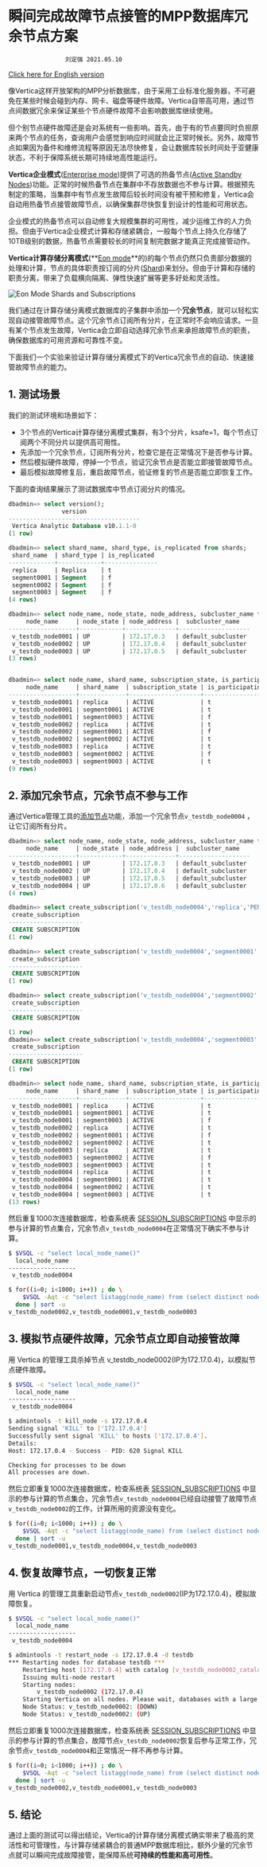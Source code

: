 # 瞬间完成故障节点接管的MPP数据库冗余节点方案
```text
                刘定强 2021.05.10 
```
[Click here for English version](spare-node-on-vertica-eon-mode_en.md) 

像Vertica这样开放架构的MPP分析数据库，由于采用工业标准化服务器，不可避免在某些时候会碰到内存、网卡、磁盘等硬件故障。Vertica自带高可用，通过节点间数据冗余来保证某些个节点硬件故障不会影响数据库继续使用。

但个别节点硬件故障还是会对系统有一些影响。首先，由于有的节点要同时负担原来两个节点的任务，查询用户会感觉到响应时间就会比正常时候长。另外，故障节点如果因为备件和维修流程等原因无法尽快修复，会让数据库较长时间处于亚健康状态，不利于保障系统长期可持续地高性能运行。

**Vertica企业模式**([Enterprise mode](https://www.vertica.com/docs/latest/HTML/Content/Authoring/ConceptsGuide/Components/ArchitectureOfTheVerticaCluster.htm))提供了可选的热备节点([Active Standby Nodes](https://www.vertica.com/docs/latest/HTML/Content/Authoring/AdministratorsGuide/ManageNodes/HotStandbyNodes.htm))功能。正常的时候热备节点在集群中不存放数据也不参与计算。根据预先制定的策略，当集群中有节点发生故障后较长时间没有被干预和修复，Vertica会自动用热备节点接管故障节点，以确保集群尽快恢复到设计的性能和可用状态。

企业模式的热备节点可以自动修复大规模集群的可用性，减少运维工作的人力负担。但由于Vertica企业模式计算和存储紧耦合，一般每个节点上持久化存储了10TB级别的数据，热备节点需要较长的时间复制完数据才能真正完成接管动作。

**Vertica计算存储分离模式**(**[Eon mode](https://www.vertica.com/docs/latest/HTML/Content/Authoring/Eon/Architecture.htm)**的)的每个节点仍然只负责部分数据的处理和计算，节点的具体职责按订阅的分片([Shard](https://www.vertica.com/docs/latest/HTML/Content/Authoring/Eon/ShardsAndSubscriptions.htm))来划分。但由于计算和存储的职责分离，带来了负载横向隔离、弹性快速扩展等更多好处和灵活性。

![Eon Mode Shards and Subscriptions](https://www.vertica.com/docs/latest/HTML/Content/Resources/Images/Eon/eon-mode-Shard-Diagram-1.png)

我们通过在计算存储分离模式数据库的子集群中添加一个**冗余节点**，就可以轻松实现自动接管故障节点。这个冗余节点订阅所有分片，在正常时不会响应请求。一旦有某个节点发生故障，Vertica会立即自动选择冗余节点来承担故障节点的职责，确保数据库的可用资源和可靠性不变。

下面我们一个实验来验证计算存储分离模式下的Vertica冗余节点的自动、快速接管故障节点的能力。



## 1. 测试场景

我们的测试环境和场景如下：
- 3个节点的Vertica计算存储分离模式集群，有3个分片，ksafe=1，每个节点订阅两个不同分片以提供高可用性。 
- 先添加一个冗余节点，订阅所有分片，检查它是在正常情况下是否参与计算。
- 然后模拟硬件故障，停掉一个节点，验证冗余节点是否能立即接管故障节点。
- 最后模拟故障修复后，重启故障节点，验证修复的节点是否能立即恢复工作。

下面的查询结果展示了测试数据库中节点订阅分片的情况。

```SQL
dbadmin=> select version();
               version               
-------------------------------------
 Vertica Analytic Database v10.1.1-0
(1 row)

dbadmin=> select shard_name, shard_type, is_replicated from shards;
 shard_name  | shard_type | is_replicated 
-------------+------------+---------------
 replica     | Replica    | t             
 segment0001 | Segment    | f             
 segment0002 | Segment    | f             
 segment0003 | Segment    | f             
(4 rows)

dbadmin=> select node_name, node_state, node_address, subcluster_name from nodes;
     node_name     | node_state | node_address |  subcluster_name   
-------------------+------------+--------------+--------------------
 v_testdb_node0001 | UP         | 172.17.0.3   | default_subcluster 
 v_testdb_node0002 | UP         | 172.17.0.4   | default_subcluster 
 v_testdb_node0003 | UP         | 172.17.0.5   | default_subcluster 
(3 rows)


dbadmin=> select node_name, shard_name, subscription_state, is_participating_primary from node_subscriptions order by node_name, shard_name;
     node_name     | shard_name  | subscription_state | is_participating_primary 
-------------------+-------------+--------------------+--------------------------
 v_testdb_node0001 | replica     | ACTIVE             | t
 v_testdb_node0001 | segment0001 | ACTIVE             | t
 v_testdb_node0001 | segment0003 | ACTIVE             | f
 v_testdb_node0002 | replica     | ACTIVE             | t
 v_testdb_node0002 | segment0001 | ACTIVE             | f
 v_testdb_node0002 | segment0002 | ACTIVE             | t
 v_testdb_node0003 | replica     | ACTIVE             | t
 v_testdb_node0003 | segment0002 | ACTIVE             | f
 v_testdb_node0003 | segment0003 | ACTIVE             | t
(9 rows)
```

## 2. 添加冗余节点，冗余节点不参与工作

通过Vertica管理工具的[添加节点](https://www.vertica.com/docs/latest/HTML/Content/Authoring/AdministratorsGuide/ManageNodes/AddingNodes.htm)功能，添加一个冗余节点`v_testdb_node0004` ，让它订阅所有分片。

```SQL
dbadmin=> select node_name, node_state, node_address, subcluster_name from nodes;
     node_name     | node_state | node_address |  subcluster_name   
-------------------+------------+--------------+--------------------
 v_testdb_node0001 | UP         | 172.17.0.3   | default_subcluster 
 v_testdb_node0002 | UP         | 172.17.0.4   | default_subcluster 
 v_testdb_node0003 | UP         | 172.17.0.5   | default_subcluster 
 v_testdb_node0004 | UP         | 172.17.0.6   | default_subcluster 
(4 rows)

dbadmin=> select create_subscription('v_testdb_node0004','replica','PENDING',true);
 create_subscription 
---------------------
 CREATE SUBSCRIPTION
(1 row)

dbadmin=> select create_subscription('v_testdb_node0004','segment0001','PENDING',true);
 create_subscription 
---------------------
 CREATE SUBSCRIPTION
(1 row)

dbadmin=> select create_subscription('v_testdb_node0004','segment0002','PENDING',true);
 create_subscription 
---------------------
 CREATE SUBSCRIPTION

(1 row)
dbadmin=> select create_subscription('v_testdb_node0004','segment0003','PENDING',true);
 create_subscription 
---------------------
 CREATE SUBSCRIPTION
(1 row)

dbadmin=> select node_name, shard_name, subscription_state, is_participating_primary from node_subscriptions order by node_name, shard_name;
     node_name     | shard_name  | subscription_state | is_participating_primary 
-------------------+-------------+--------------------+--------------------------
 v_testdb_node0001 | replica     | ACTIVE             | t
 v_testdb_node0001 | segment0001 | ACTIVE             | t
 v_testdb_node0001 | segment0003 | ACTIVE             | f
 v_testdb_node0002 | replica     | ACTIVE             | t
 v_testdb_node0002 | segment0001 | ACTIVE             | f
 v_testdb_node0002 | segment0002 | ACTIVE             | t
 v_testdb_node0003 | replica     | ACTIVE             | t
 v_testdb_node0003 | segment0002 | ACTIVE             | f
 v_testdb_node0003 | segment0003 | ACTIVE             | t
 v_testdb_node0004 | replica     | ACTIVE             | t
 v_testdb_node0004 | segment0001 | ACTIVE             | t
 v_testdb_node0004 | segment0002 | ACTIVE             | t
 v_testdb_node0004 | segment0003 | ACTIVE             | t
(13 rows)
```

然后重复1000次连接数据库，检查系统表 [SESSION_SUBSCRIPTIONS](https://www.vertica.com/docs/latest/HTML/Content/Authoring/SQLReferenceManual/SystemTables/CATALOG/SESSION_SUBSCRIPTIONS.htm) 中显示的参与计算的节点集合，冗余节点`v_testdb_node0004`在正常情况下确实不参与计算。

```BASH
$ $VSQL -c "select local_node_name()"
  local_node_name  
-------------------
 v_testdb_node0004

$ for((i=0; i<1000; i++)) ; do \
    $VSQL -Aqt -c "select listagg(node_name) from (select distinct node_name from session_subscriptions where is_participating and shard_name <> 'replica' order by node_name) t" ; \
  done | sort -u
v_testdb_node0002,v_testdb_node0001,v_testdb_node0003
```

## 3. 模拟节点硬件故障，冗余节点立即自动接管故障

用 Vertica 的管理工具杀掉节点 v_testdb_node0002(IP为172.17.0.4)，以模拟节点硬件故障。

```BASH
$ $VSQL -c "select local_node_name()"
  local_node_name  
-------------------
 v_testdb_node0004

$ admintools -t kill_node -s 172.17.0.4
Sending signal 'KILL' to ['172.17.0.4']
Successfully sent signal 'KILL' to hosts ['172.17.0.4'].
Details:
Host: 172.17.0.4 - Success - PID: 620 Signal KILL

Checking for processes to be down
All processes are down.
```

然后立即重复1000次连接数据库，检查系统表 [SESSION_SUBSCRIPTIONS](https://www.vertica.com/docs/latest/HTML/Content/Authoring/SQLReferenceManual/SystemTables/CATALOG/SESSION_SUBSCRIPTIONS.htm) 中显示的参与计算的节点集合，冗余节点`v_testdb_node0004`已经自动接管了故障节点`v_testdb_node0002`的工作，计算所用的资源没有变化。

```BASH
$ for((i=0; i<1000; i++)) ; do \
    $VSQL -Aqt -c "select listagg(node_name) from (select distinct node_name from session_subscriptions where is_participating and shard_name <> 'replica' order by node_name) t" ; \
  done | sort -u
v_testdb_node0001,v_testdb_node0004,v_testdb_node0003
```

## 4. 恢复故障节点，一切恢复正常

用 Vertica 的管理工具重新启动节点`v_testdb_node0002`(IP为172.17.0.4)，模拟故障恢复。

```BASH
$ $VSQL -c "select local_node_name()"
  local_node_name  
-------------------
 v_testdb_node0004

$ admintools -t restart_node -s 172.17.0.4 -d testdb
*** Restarting nodes for database testdb ***
	Restarting host [172.17.0.4] with catalog [v_testdb_node0002_catalog]
	Issuing multi-node restart
	Starting nodes: 
		v_testdb_node0002 (172.17.0.4)
	Starting Vertica on all nodes. Please wait, databases with a large catalog may take a while to initialize.
	Node Status: v_testdb_node0002: (DOWN) 
	Node Status: v_testdb_node0002: (UP) 
```

然后立即重复1000次连接数据库，检查系统表 [SESSION_SUBSCRIPTIONS](https://www.vertica.com/docs/latest/HTML/Content/Authoring/SQLReferenceManual/SystemTables/CATALOG/SESSION_SUBSCRIPTIONS.htm) 中显示的参与计算的节点集合，故障节点`v_testdb_node0002`恢复后参与正常工作，冗余节点`v_testdb_node0004`和正常情况一样不再参与计算。

```BASH
$ for((i=0; i<1000; i++)) ; do \
    $VSQL -Aqt -c "select listagg(node_name) from (select distinct node_name from session_subscriptions where is_participating and shard_name <> 'replica' order by node_name) t" ; \
  done | sort -u
v_testdb_node0002,v_testdb_node0001,v_testdb_node0003
```
## 5. 结论

通过上面的测试可以得出结论，Vertica的计算存储分离模式确实带来了极高的灵活性和可管理性，与计算存储紧耦合的普通MPP数据库相比，额外少量的冗余节点就可以瞬间完成故障接管，能保障系统**可持续的性能和高可用性**。

